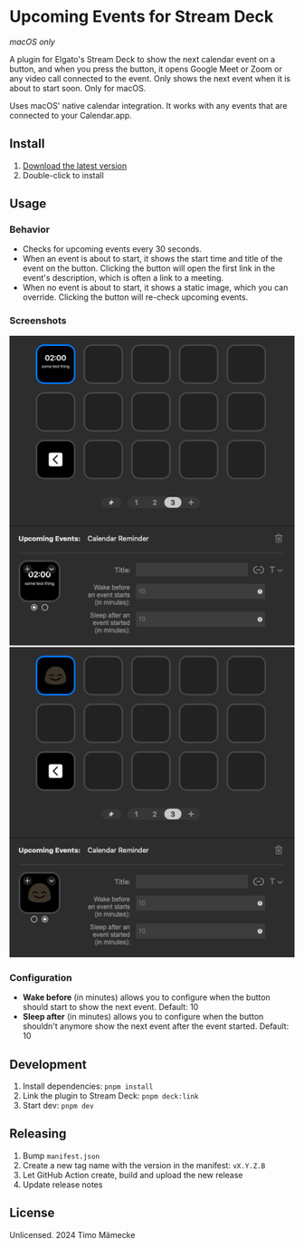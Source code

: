 # Upcoming Events for Stream Deck

_macOS only_

A plugin for Elgato's Stream Deck to show the next calendar event on a button, and when you press the button, it opens Google Meet or Zoom or any video call connected to the event. Only shows the next event when it is about to start soon. Only for macOS.

Uses macOS' native calendar integration. It works with any events that are connected to your Calendar.app.

## Install

1. [Download the latest version](https://github.com/timomeh/stream-deck-upcoming-events/releases/latest)
2. Double-click to install

## Usage

### Behavior

- Checks for upcoming events every 30 seconds.
- When an event is about to start, it shows the start time and title of the event on the button. Clicking the button will open the first link in the event's description, which is often a link to a meeting.
- When no event is about to start, it shows a static image, which you can override. Clicking the button will re-check upcoming events.

### Screenshots

![](/.github/upcoming.png)
![](/.github/idle.png)

### Configuration

- **Wake before** (in minutes) allows you to configure when the button should start to show the next event. Default: 10
- **Sleep after** (in minutes) allows you to configure when the button shouldn't anymore show the next event after the event started. Default: 10

## Development

1. Install dependencies: `pnpm install`
2. Link the plugin to Stream Deck: `pnpm deck:link`
3. Start dev: `pnpm dev`

## Releasing

1. Bump `manifest.json`
2. Create a new tag name with the version in the manifest: `vX.Y.Z.B`
3. Let GitHub Action create, build and upload the new release
4. Update release notes

## License

Unlicensed. 2024 Timo Mämecke